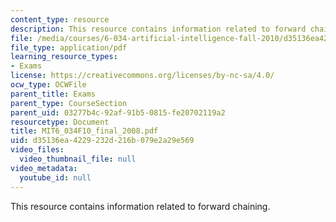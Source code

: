 ```yaml
---
content_type: resource
description: This resource contains information related to forward chaining.
file: /media/courses/6-034-artificial-intelligence-fall-2010/d35136ea4229232d216b079e2a29e569_MIT6_034F10_final_2008.pdf
file_type: application/pdf
learning_resource_types:
- Exams
license: https://creativecommons.org/licenses/by-nc-sa/4.0/
ocw_type: OCWFile
parent_title: Exams
parent_type: CourseSection
parent_uid: 03277b4c-92af-91b5-0815-fe20702119a2
resourcetype: Document
title: MIT6_034F10_final_2008.pdf
uid: d35136ea-4229-232d-216b-079e2a29e569
video_files:
  video_thumbnail_file: null
video_metadata:
  youtube_id: null
---
```

This resource contains information related to forward chaining.